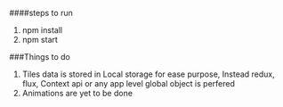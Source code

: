 ####steps to run
1. npm install 
2. npm start

###Things to do 
1. Tiles data is stored in Local storage for ease purpose, Instead
redux, flux, Context api or any app level global object is perfered
2. Animations are yet to be done
